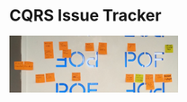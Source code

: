 # CQRS Issue Tracker

<img alt="Event Storming Result" src="images/event-storming.png" style="width: 300px;"/>


